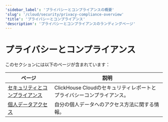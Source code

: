 ```yaml
---
'sidebar_label': 'プライバシーとコンプライアンスの概要'
'slug': '/cloud/security/privacy-compliance-overview'
'title': 'プライバシーとコンプライアンス'
'description': 'プライバシーとコンプライアンスのランディングページ'
---
```





# プライバシーとコンプライアンス

このセクションには以下のページが含まれています：

| ページ                                                                       | 説明                                                  |
|----------------------------------------------------------------------------|--------------------------------------------------------------|
| [セキュリティとコンプライアンス](/cloud/security/security-and-compliance) | ClickHouse Cloudのセキュリティレポートとプライバシーコンプライアンス。 |
| [個人データアクセス](/cloud/security/personal-data-access)       | 自分の個人データへのアクセス方法に関する情報。             |
